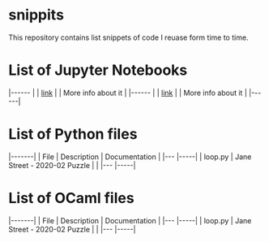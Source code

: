 # snippits

This repository contains list snippets of code I reuase form time to time.

# List of Jupyter Notebooks

|------ |
| [link](link)   |
| More info about it  |
|------ |
| [link](link)   |
| More info about it  |
|------|

# List of Python files

|-------|
| File |  Description  |  Documentation |
|--- |-----|
| loop.py | Jane Street - 2020-02 Puzzle | []() |
|--- |-----|


# List of OCaml files

|-------|
| File |  Description  |  Documentation |
|--- |-----|
| loop.py | Jane Street - 2020-02 Puzzle | []() |
|--- |-----|


